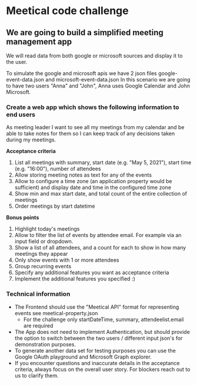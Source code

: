# Meetical code challenge
## We are going to build a simplified meeting management app 

We will read data from both google or microsoft sources and display it to the user.

To simulate the google and microsoft apis we have 2 json files google-event-data.json and microsoft-event-data.json
In this scenario we are going to have two users "Anna" and "John", Anna uses Google Calendar and John Microsoft.

### Create a web app which shows the following information to end users
As meeting leader I want to see all my meetings from my calendar and be able to take notes for them so I can keep track of any decisions taken during my meetings.

**Acceptance criteria**
1. List all meetings with summary, start date (e.g. "May 5, 2021"), start time (e.g. "16:00"), number of attendees 
2. Allow storing meeting notes as text for any of the events
3. Allow to configure a time zone (an application property would be sufficient) and display date and time in the configured time zone
4. Show min and max start date, and total count of the entire collection of meetings
5. Order meetings by start datetime

**Bonus points**
1. Highlight today's meetings
2. Allow to filter the list of events by attendee email. For example via an input field or dropdown.
3. Show a list of all attendees, and a count for each to show in how many meetings they appear
4. Only show events with 1 or more attendees
5. Group recurring events
6. Specify any additional features you want as acceptance criteria
7. Implement the additional features you specified :)

### Technical information
- The Frontend should use the "Meetical API" format for representing events see meetical-property.json
  - For the challenge only startDateTime, summary, attendeelist.email are required   
- The App does not need to implement Authentication, but should provide the option to switch between the two users / different input json's for demonstration purposes.
- To generate another data set for testing purposes you can use
  the Google OAuth playground and Microsoft Graph explorer.
- If you encounter questions and inaccurate details in the acceptance criteria, always focus on the overall user story. For blockers reach out to us to clarify them.  



